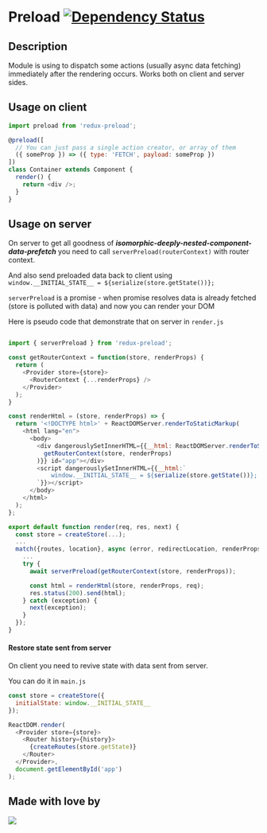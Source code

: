 # Preload [![Dependency Status](https://dependencyci.com/github/blueberryapps/redux-preload/badge)](https://dependencyci.com/github/blueberryapps/redux-preload)

## Description
Module is using to dispatch some actions (usually async data fetching) immediately after the rendering occurs. Works both on client and server sides.

## Usage on client
``` javascript
import preload from 'redux-preload';

@preload([
  // You can just pass a single action creator, or array of them
  ({ someProp }) => ({ type: 'FETCH', payload: someProp })
])
class Container extends Component {
  render() {
    return <div />;
  }
}
```

## Usage on server
On server to get all goodness of _**isomorphic-deeply-nested-component-data-prefetch**_ you need to call `serverPreload(routerContext)` with router context.

And also send preloaded data back to client using `window.__INITIAL_STATE__ = ${serialize(store.getState())};`

`serverPreload` is a promise - when promise resolves data is already fetched (store is polluted with data) and now you can render your DOM

Here is pseudo code that demonstrate that on server in `render.js`

``` javascript

import { serverPreload } from 'redux-preload';

const getRouterContext = function(store, renderProps) {
  return (
    <Provider store={store}>
      <RouterContext {...renderProps} />
    </Provider>
  );
}

const renderHtml = (store, renderProps) => {
  return '<!DOCTYPE html>' + ReactDOMServer.renderToStaticMarkup(
    <html lang="en">
      <body>
        <div dangerouslySetInnerHTML={{__html: ReactDOMServer.renderToString(
          getRouterContext(store, renderProps)
        )}} id="app"></div>
        <script dangerouslySetInnerHTML={{__html:`
            window.__INITIAL_STATE__ = ${serialize(store.getState())};
        `}}></script>
      </body>
    </html>
  );
};

export default function render(req, res, next) {
  const store = createStore(...);
  ...
  match({routes, location}, async (error, redirectLocation, renderProps) => {
    ...
    try {
      await serverPreload(getRouterContext(store, renderProps));

      const html = renderHtml(store, renderProps, req);
      res.status(200).send(html);
    } catch (exception) {
      next(exception);
    }
  });
}
```

#### Restore state sent from server

On client you need to revive state with data sent from server.

You can do it in `main.js`

``` javascript
const store = createStore({
  initialState: window.__INITIAL_STATE__
});

ReactDOM.render(
  <Provider store={store}>
    <Router history={history}>
      {createRoutes(store.getState)}
    </Router>
  </Provider>,
  document.getElementById('app')
);
```

## Made with love by
[![](https://camo.githubusercontent.com/d88ee6842f3ff2be96d11488aa0d878793aa67cd/68747470733a2f2f7777772e676f6f676c652e636f6d2f612f626c75656265727279617070732e636f6d2f696d616765732f6c6f676f2e676966)](https://www.blueberry.io)
